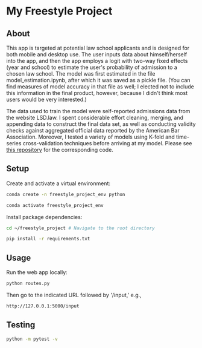 # My Freestyle Project

## About

This app is targeted at potential law school applicants and is designed for both mobile and desktop use. The user inputs data about himself/herself into the app, and then the app employs a logit with two-way fixed effects (year and school) to estimate the user's probability of admission to a chosen law school. The model was first estimated in the file model_estimation.ipynb, after which it was saved as a pickle file. (You can find measures of model accuracy in that file as well; I elected not to include this information in the final product, however, because I didn't think most users would be very interested.)

The data used to train the model were self-reported admissions data from the website LSD.law. I spent considerable effort cleaning, merging, and appending data to construct the final data set, as well as conducting validity checks against aggregated official data reported by the American Bar Association. Moreover, I tested a variety of models using K-fold and time-series cross-validation techniques before arriving at my model. Please see [this repository](https://github.com/f2pHgty8hw/law_school_admissions) for the corresponding code.

## Setup

Create and activate a virtual environment:

```sh
conda create -n freestyle_project_env python

conda activate freestyle_project_env
```

Install package dependencies:

```sh
cd ~/freestyle_project # Navigate to the root directory

pip install -r requirements.txt
```

## Usage

Run the web app locally:

```sh
python routes.py
```

Then go to the indicated URL followed by '/input,' e.g.,

```sh
http://127.0.0.1:5000/input
```

## Testing

```sh
python -m pytest -v
```
